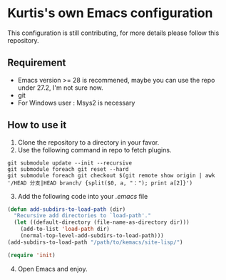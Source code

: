 # Kurtis's own Emacs configuration

This configuration is still contributing, for more details please follow this repository.

## Requirement

- Emacs version >= 28 is recommened, maybe you can use the repo under 27.2, I'm not sure now.
- git
- For Windows user : Msys2 is necessary

## How to use it

1. Clone the repository to a directory in your favor.
2. Use the following command in repo to fetch plugins.
```shell
git submodule update --init --recursive
git submodule foreach git reset --hard
git submodule foreach git checkout $(git remote show origin | awk '/HEAD 分支|HEAD branch/ {split($0, a, "："); print a[2]}')
```

3. Add the following code into your *.emacs* file
```lisp
(defun add-subdirs-to-load-path (dir)
  "Recursive add directories to `load-path'."
  (let ((default-directory (file-name-as-directory dir)))
    (add-to-list 'load-path dir)
    (normal-top-level-add-subdirs-to-load-path)))
(add-subdirs-to-load-path "/path/to/kemacs/site-lisp/")

(require 'init)
```

4. Open Emacs and enjoy.